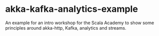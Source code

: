 # akka-kafka-analytics-example #

An example for an intro workshop for the Scala Academy to show some principles around akka-http, 
Kafka, analytics and streams.

